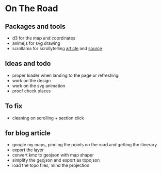 # On The Road

## Packages and tools

- d3 for the map and coordinates
- animejs for svg drawing
- scrollama for scrollytelling [article](https://pudding.cool/process/introducing-scrollama/) and [source](https://github.com/russellsamora/scrollama#scrollamajs)

## Ideas and todo

- proper loader when landing to the page or refreshing
- work on the design 
- work on the svg animation
- proof check places

## To fix

- cleaning on scrolling + section click

## for blog article

- google my maps, pinning the points on the road and getting the itinerary
- export the layer
- convert kmz to geojson with map shaper
- simplify the geojson and export as topojson
- load the topo files, mind the projection
